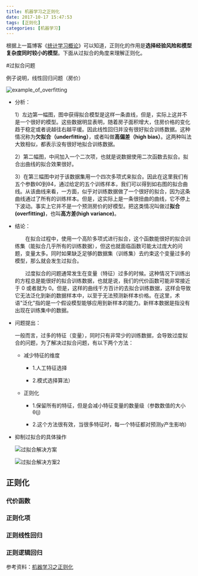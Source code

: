 ```yaml
---
title: 机器学习之正则化
date: 2017-10-17 15:47:53
tags: [正则化]
categories: [机器学习]
---
```


根据上一篇博客《[统计学习概论](http://dingby.site/2017/09/11/34%E7%BB%9F%E8%AE%A1%E5%AD%A6%E4%B9%A0%E6%A6%82%E8%AE%BA/)》可以知道，正则化的作用是**选择经验风险和模型复杂度同时较小的模型**。下面从过拟合的角度来理解正则化。

#过拟合问题

例子说明，线性回归问题（房价）

![example_of_overfitting](/images/example_of_overfitting.png)

- 分析：

	1）左边第一幅图，图中获得拟合模型是这样一条直线，但是，实际上这并不是一个很好的模型。这些数据明显表明，随着房子面积增大，住房价格的变化趋于稳定或者说越往右越平缓。因此线性回归并没有很好拟合训练数据。这种情况称为**欠拟合（underfitting）**，或者叫做**高偏差（high bias）**。这两种叫法大致相似，都表示没有很好地拟合训练数据。

	2）第二幅图，中间加入一个二次项，也就是说数据使用二次函数去拟合。拟合出曲线的拟合效果很好。

	3）在第三幅图中对于该数据集用一个四次多项式来拟合。因此在这里我们有五个参数θ0到θ4，通过给定的五个训练样本，我们可以得到如右图的拟合曲线。从该曲线来看，一方面，似乎对训练数据做了一个很好的拟合，因为这条曲线通过了所有的训练样本。但是，这实际上是一条很扭曲的曲线，它不停上下波动。事实上它并不是一个预测房价的好模型。把这类情况叫做过**拟合(overfitting)**，也叫**高方差(high variance)**。

- 结论：

	　　在拟合过程中，使用一个高阶多项式进行拟合，这个函数能很好的拟合训练集（能拟合几乎所有的训练数据），但这也就面临函数可能太过庞大的问题，变量太多。同时如果缺乏足够的数据集（训练集）去约束这个变量过多的模型，那么就会发生过拟合。


	　　过度拟合的问题通常发生在变量（特征）过多的时候。这种情况下训练出的方程总是能很好的拟合训练数据，也就是说，我们的代价函数可能非常接近于 0 或者就为 0。但是，这样的曲线千方百计的去拟合训练数据，这样会导致它无法泛化到新的数据样本中，以至于无法预测新样本价格。在这里，术语"泛化"指的是一个假设模型能够应用到新样本的能力。新样本数据是指没有出现在训练集中的数据。

- 问题提出：

	一般而言，过多的特征（变量），同时只有非常少的训练数据，会导致过度拟合的问题，为了解决过拟合问题，有以下两个方法：

	- 减少特征的维度
		- 1.人工特征选择
	
		- 2.模式选择算法）

	- 正则化
		- 1.保留所有的特征，但是会减小特征变量的数量级（参数数值的大小θ(j)

		- 2.这个方法很有效，当很多特征时，每一个特征都对预测y产生影响）

- 抑制过拟合的具体操作

	![过拟合解决方案](/images/过拟合解决方案.png)

	![过拟合解决方案2](/images/过拟合解决方案2.png)

## 正则化


### 代价函数


### 正则化项


### 正则线性回归


### 正则逻辑回归



参考资料：[机器学习之正则化](http://www.cnblogs.com/jianxinzhou/p/4083921.html)